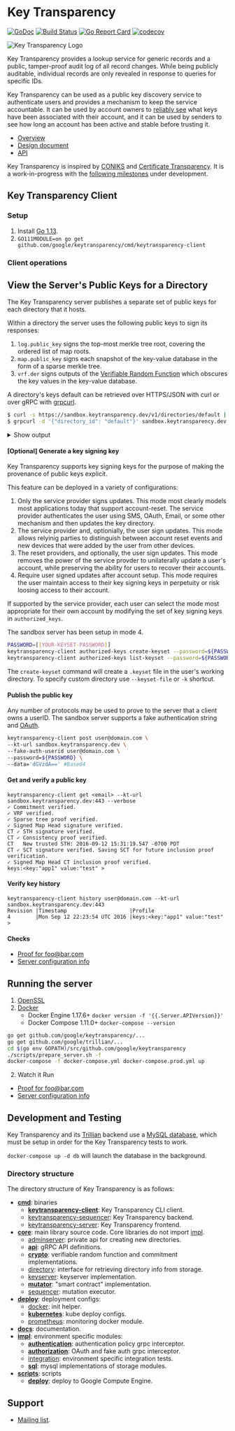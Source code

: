 # Key Transparency

[![GoDoc](https://godoc.org/github.com/google/keytransparency?status.svg)](https://godoc.org/github.com/google/keytransparency)
[![Build Status](https://travis-ci.com/google/keytransparency.svg?branch=master)](https://travis-ci.com/google/keytransparency)
[![Go Report Card](https://goreportcard.com/badge/github.com/google/keytransparency)](https://goreportcard.com/report/github.com/google/keytransparency)
[![codecov](https://codecov.io/gh/google/keytransparency/branch/master/graph/badge.svg)](https://codecov.io/gh/google/keytransparency)

![Key Transparency Logo](docs/images/logo.png)


Key Transparency provides a lookup service for generic records and a public,
tamper-proof audit log of all record changes. While being publicly auditable,
individual records are only revealed in response to queries for specific IDs.

Key Transparency can be used as a public key discovery service to authenticate
users and provides a mechanism to keep the service accountable.  It can be used
by account owners to [reliably see](docs/verification.md) what keys have been
associated with their account, and it can be used by senders to see how long an
account has been active and stable before trusting it.

* [Overview](docs/overview.md)
* [Design document](docs/design.md)
* [API](docs/api.md)

Key Transparency is inspired by [CONIKS](https://eprint.iacr.org/2014/1004.pdf)
and [Certificate Transparency](https://www.certificate-transparency.org/).
It is a work-in-progress with the [following
milestones](https://github.com/google/keytransparency/milestones) under
development.


## Key Transparency Client

### Setup
1. Install [Go 1.13](https://golang.org/doc/install).
3. `GO111MODULE=on go get github.com/google/keytransparency/cmd/keytransparency-client`

### Client operations


## View the Server's Public Keys for a Directory 
The Key Transparency server publishes a separate set of public keys for each directory that it hosts.

Within a directory the server uses the following public keys to sign its responses:
1. `log.public_key` signs the top-most merkle tree root, covering the ordered list of map roots.
2. `map.public_key` signs each snapshot of the key-value database in the form of a sparse merkle tree.
3. `vrf.der` signs outputs of the [Verifiable Random Function](https://en.wikipedia.org/wiki/Verifiable_random_function)
    which obscures the key values in the key-value database.

A directory's keys default can be retrieved over HTTPS/JSON with curl
or over gRPC with [grpcurl](https://github.com/fullstorydev/grpcurl).
```sh
$ curl -s https://sandbox.keytransparency.dev/v1/directories/default | json_pp
$ grpcurl -d '{"directory_id": "default"}' sandbox.keytransparency.dev:443 google.keytransparency.v1.KeyTransparency/GetDirectory
```

<details>
  <summary>Show output</summary>

```sh
{
   "directory_id" : "default",
   "log" : {
      "hash_algorithm" : "SHA256",
      "hash_strategy" : "RFC6962_SHA256",
      "public_key" : {
         "der" : "MFkwEwYHKoZIzj0CAQYIKoZIzj0DAQcDQgAEXPi4Ut3cRY3OCXWvcSnE/sk6tbDEgBeZapfEy/BIKfsMbj3hPLG+WEjzh1IP2TDirc9GpQ+r9HVGR81KqRpbjw=="
      },
      "signature_algorithm" : "ECDSA",
      "tree_id" : "4565568921879890247",
      "tree_type" : "PREORDERED_LOG"
   },
   "map" : {
      "hash_algorithm" : "SHA256",
      "hash_strategy" : "CONIKS_SHA256",
      "public_key" : {
         "der" : "MFkwEwYHKoZIzj0CAQYIKoZIzj0DAQcDQgAEgX6ITeFrqLmclqH+3XVhbaEeJO37vy1dZYRFxpKScERdeeu3XRirJszc5KJgaZs0LdvJqOccfNc2gJfInLGIuA=="
      },
      "signature_algorithm" : "ECDSA",
      "tree_id" : "5601540825264769688",
      "tree_type" : "MAP"
   },
   "max_interval" : "60s",
   "min_interval" : "1s",
   "vrf" : {
      "der" : "MFkwEwYHKoZIzj0CAQYIKoZIzj0DAQcDQgAEvuqCkY9rM/jq/8hAoQn2PClvlNvVeV0MSUqzc67q6W+MzY/YZKmPLY5t/n/VUEqeSgwU+/sXgER3trsL6nZu+A=="
   }
}
```
</details>

#### [Optional] Generate a key signing key
Key Transparency supports key signing keys for the purpose of making the provenance of public keys explicit.

This feature can be deployed in a variety of configurations:
1. Only the service provider signs updates.
   This mode most clearly models most applications today that support account-reset.
   The service provider authenticates the user using SMS, OAuth, Email, or some other mechanism and then updates the key directory.
2. The service provider and, optionially, the user sign updates.
   This mode allows relyinig parties to distinguish between account reset
   events and new devices that were added by the user from other devices.
3. The reset providers, and optionally, the user sign updates.
   This mode removes the power of the service provder to unilaterally update a
   user's account, while preserving the ability for users to recover their accounts.
4. Require user signed updates after account setup.
   This mode requires the user maintain access to their key signing keys in
   perpetuity or risk loosing access to their account.

If supported by the service provider, each user can select the mode most
appropriate for their own account by modifying the set of key signing keys in `authorized_keys`.

The sandbox server has been setup in mode 4.
  ```sh
  PASSWORD=[[YOUR-KEYSET-PASSWORD]]
  keytransparency-client authorized-keys create-keyset --password=${PASSWORD}
  keytransparency-client authorized-keys list-keyset --password=${PASSWORD}
  ```
The `create-keyset` command will create a `.keyset` file in the user's working directory.
To specify custom directory use `--keyset-file` or `-k` shortcut.

#### Publish the public key
Any number of protocols may be used to prove to the server that a client owns a userID.
The sandbox server supports a fake authentication string and [OAuth](https://console.developers.google.com/apis/credentials).

  ```sh
  keytransparency-client post user@domain.com \
  --kt-url sandbox.keytransparency.dev \
  --fake-auth-userid user@domain.com \
  --password=${PASSWORD} \
  --data='dGVzdA==' #Base64
  ```

#### Get and verify a public key

  ```
  keytransparency-client get <email> --kt-url sandbox.keytransparency.dev:443 --verbose
  ✓ Commitment verified.
  ✓ VRF verified.
  ✓ Sparse tree proof verified.
  ✓ Signed Map Head signature verified.
  CT ✓ STH signature verified.
  CT ✓ Consistency proof verified.
  CT   New trusted STH: 2016-09-12 15:31:19.547 -0700 PDT
  CT ✓ SCT signature verified. Saving SCT for future inclusion proof verification.
  ✓ Signed Map Head CT inclusion proof verified.
  keys:<key:"app1" value:"test" >
  ```

#### Verify key history
  ```
  keytransparency-client history user@domain.com --kt-url sandbox.keytransparency.dev:443
  Revision |Timestamp                    |Profile
  4        |Mon Sep 12 22:23:54 UTC 2016 |keys:<key:"app1" value:"test" >
  ```

#### Checks
- [Proof for foo@bar.com](https://sandbox.keytransparency.dev/v1/directories/default/users/foo@bar.com)
- [Server configuration info](https://sandbox.keytransparency.dev/v1/directories/default)

## Running the server

1. [OpenSSL](https://www.openssl.org/community/binaries.html)
1. [Docker](https://docs.docker.com/engine/installation/)
   - Docker Engine 1.17.6+ `docker version -f '{{.Server.APIVersion}}'`
   - Docker Compose 1.11.0+ `docker-compose --version`

```sh
go get github.com/google/keytransparency/...
go get github.com/google/trillian/...
cd $(go env GOPATH)/src/github.com/google/keytransparency
./scripts/prepare_server.sh -f
docker-compose -f docker-compose.yml docker-compose.prod.yml up
```

2. Watch it Run
- [Proof for foo@bar.com](https://localhost/v1/directories/default/users/foo@bar.com)
- [Server configuration info](https://localhost/v1/directories/default)

## Development and Testing
Key Transparency and its [Trillian](https://github.com/google/trillian) backend
use a [MySQL database](https://github.com/google/trillian/blob/master/README.md#mysql-setup),
which must be setup in order for the Key Transparency tests to work.

`docker-compose up -d db` will launch the database in the background.

### Directory structure

The directory structure of Key Transparency is as follows:

* [**cmd**](cmd): binaries
    * [**keytransparency-client**](cmd/keytransparency-client): Key Transparency CLI client.
    * [keytransparency-sequencer](cmd/keytransparency-sequencer): Key Transparency backend.
    * [keytransparency-server](cmd/keytransparency-sequencer): Key Transparency frontend.
* [**core**](core): main library source code. Core libraries do not import [impl](impl).
    * [adminserver](core/adminserver): private api for creating new directories.
    * [**api**](core/api): gRPC API definitions.
    * [**crypto**](core/crypto): verifiable random function and commitment implementations.
    * [directory](core/directory): interface for retrieving directory info from storage.
    * [keyserver](core/keyserver): keyserver implementation.
    * [**mutator**](core/mutator): "smart contract" implementation.
    * [sequencer](core/sequencer): mutation executor.
* [**deploy**](deploy): deployment configs:
    * [docker](deploy/docker): init helper.
    * [**kubernetes**](deploy/kubernetes): kube deploy configs.
    * [prometheus](deploy/prometheus): monitoring docker module.
* [**docs**](docs): documentation.
* [**impl**](impl): environment specific modules:
    * [**authentication**](impl/authentication): authentication policy grpc interceptor.
    * [**authorization**](impl/authorization): OAuth and fake auth grpc interceptor.
    * [integration](impl/integration): environment specific integration tests.
    * [**sql**](impl/sql): mysql implementations of storage modules.
* [**scripts**](scripts): scripts
    * [**deploy**](scripts/deploy.sh): deploy to Google Compute Engine.


## Support

- [Mailing list](https://groups.google.com/forum/#!forum/keytransparency).

